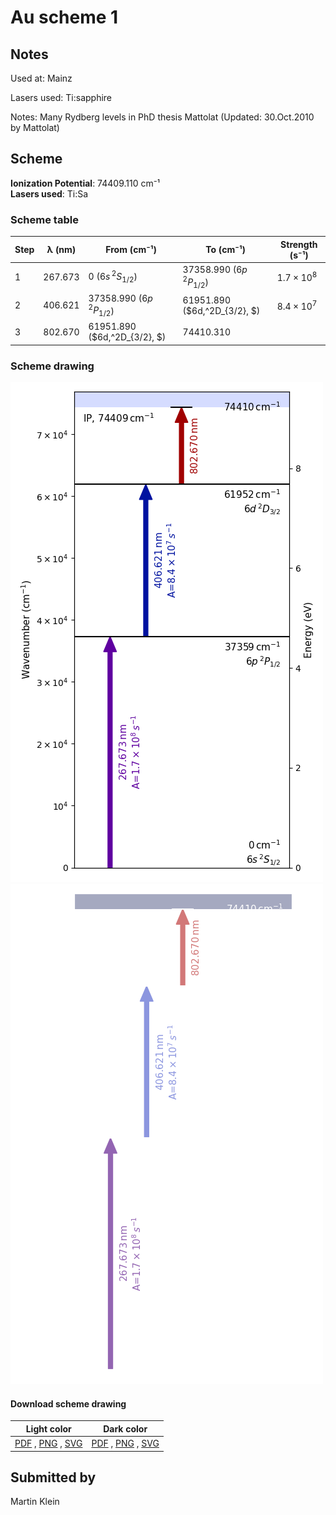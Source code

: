 # Au scheme 1

## Notes

Used at: Mainz

Lasers used: Ti:sapphire

Notes: Many Rydberg levels in PhD thesis Mattolat (Updated: 30.Oct.2010 by Mattolat)





## Scheme

**Ionization Potential**: 74409.110 cm⁻¹  
**Lasers used**: Ti:Sa

### Scheme table

| Step | λ (nm)  |           From (cm⁻¹)           |            To (cm⁻¹)            |   Strength (s⁻¹)    |
| ---- | ------- | ------------------------------- | ------------------------------- | ------------------- |
| 1    | 267.673 | 0 ($6s\,^2S_{1/2}$)             | 37358.990 ($6p\,^2P_{1/2}$)     | $1.7 \times 10^{8}$ |
| 2    | 406.621 | 37358.990 ($6p\,^2P_{1/2}$)     | 61951.890 ($6d\,^2D_{3/2}\,  $) | $8.4 \times 10^{7}$ |
| 3    | 802.670 | 61951.890 ($6d\,^2D_{3/2}\,  $) | 74410.310                       |                     |


### Scheme drawing

![au scheme, light mode](au-001/au-001-light.png#only-light)
![au scheme, dark mode](au-001/au-001-dark-web.png#only-dark)

#### Download scheme drawing

|                                            Light color                                            |                                           Dark color                                           |
| ------------------------------------------------------------------------------------------------- | ---------------------------------------------------------------------------------------------- |
| [PDF](au-001/au-001-light.pdf) , [PNG](au-001/au-001-light.png) , [SVG](au-001/au-001-light.svg)  | [PDF](au-001/au-001-dark.pdf) , [PNG](au-001/au-001-dark.png) , [SVG](au-001/au-001-dark.svg)  |


## Submitted by

Martin Klein

